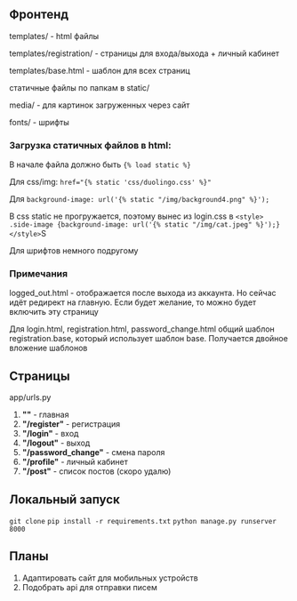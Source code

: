 ## Фронтенд
templates/ - html файлы

templates/registration/ - страницы для входа/выхода + личный кабинет

templates/base.html - шаблон для всех страниц 

статичные файлы по папкам в static/

media/ - для картинок загруженных через сайт

fonts/ - шрифты

### Загрузка статичных файлов в html:

В начале файла должно быть `{% load static %}`

Для css/img: `href="{% static 'css/duolingo.css' %}"`

Для `background-image: url('{% static "/img/background4.png" %}');`

В css static не прогружается, поэтому вынес из login.css в
`<style> .side-image {background-image: url('{% static "/img/cat.jpeg" %}');} </style>`S

Для шрифтов немного подругому


### Примечания

logged_out.html - отображается после выхода из аккаунта. Но сейчас идёт редирект на главную. Если будет желание, то можно будет включить эту страницу

Для login.html, registration.html, password_change.html общий шаблон registration.base, который использует шаблон base. Получается двойное вложение шаблонов


## Страницы
app/urls.py
1. **""** - главная
2. **"/register"** - регистрация
3. **"/login"** - вход
4. **"/logout"** - выход
5. **"/password_change"** - смена пароля
6. **"/profile"** - личный кабинет
7. **"/post"** - список постов (скоро удалю)

## Локальный запуск 
`git clone`
`pip install -r requirements.txt`
`python manage.py runserver 8000`

## Планы
1. Адаптировать сайт для мобильных устройств
2. Подобрать api для отправки писем
